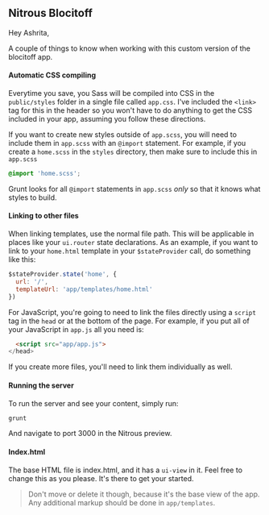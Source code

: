 ## Nitrous Blocitoff

Hey Ashrita,

A couple of things to know when working with this custom version of the blocitoff app.

#### Automatic CSS compiling

Everytime you save, you Sass will be compiled into CSS in the `public/styles` folder in a single file called `app.css`. I've included the `<link>` tag for this in the header so you won't have to do anything to get the CSS included in your app, assuming you follow these directions.

If you want to create new styles outside of `app.scss`, you will need to include them in `app.scss` with an `@import` statement. For example, if you create a `home.scss` in the `styles` directory, then make sure to include this in `app.scss`

```scss
@import 'home.scss';
```

Grunt looks for all `@import` statements in `app.scss` _only_ so that it knows what styles to build.

#### Linking to other files

When linking templates, use the normal file path. This will be applicable in places like your `ui.router` state declarations. As an example, if you want to link to your `home.html` template in your `$stateProvider` call, do something like this:

```js
$stateProvider.state('home', {
  url: '/',
  templateUrl: 'app/templates/home.html'
})
```

For JavaScript, you're going to need to link the files directly using a `script` tag in the `head` or at the bottom of the page. For example, if you put all of your JavaScript in `app.js` all you need is:

```html
  <script src="app/app.js">
</head>
```

If you create more files, you'll need to link them individually as well.

#### Running the server

To run the server and see your content, simply run:

```bash
grunt
```

And navigate to port 3000 in the Nitrous preview.

#### Index.html

The base HTML file is index.html, and it has a `ui-view` in it. Feel free to change this as you please. It's there to get your started.

> Don't move or delete it though, because it's the base view of the app. Any additional markup should be done in `app/templates`.